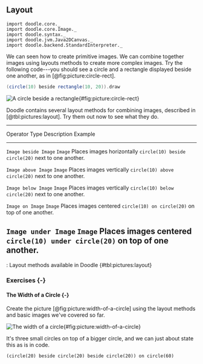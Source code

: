 ## Layout

```tut:invisible
import doodle.core._
import doodle.core.Image._
import doodle.syntax._
import doodle.jvm.Java2DCanvas._
import doodle.backend.StandardInterpreter._
```

We can seen how to create primitive images. We can combine together images using layouts methods to create more complex images. Try the following code---you should see a circle and a rectangle displayed beside one another, as in [@fig:picture:circle-rect].

~~~ scala
(circle(10) beside rectangle(10, 20)).draw
~~~

![A circle beside a rectangle](src/pages/pictures/circle-beside-rectangle.pdf+svg){#fig:picture:circle-rect}

Doodle contains several layout methods for combining images, described in [@tbl:pictures:layout]. Try them out now to see what they do.

----------------------------------------------------------------------------------------
Operator              Type    Description                Example
--------------------- ------- -------------------------- -------------------------------
`Image beside Image`  `Image` Places images horizontally `circle(10) beside circle(20)`
                              next to one another.

`Image above Image`   `Image` Places images vertically   `circle(10) above circle(20)`
                              next to one another.

`Image below Image`   `Image` Places images vertically   `circle(10) below circle(20)`
                              next to one another.

`Image on Image`      `Image` Places images centered     `circle(10) on circle(20)`
                              on top of one another.

`Image under Image`   `Image` Places images centered     `circle(10) under circle(20)`
                              on top of one another.
----------------------------------------------------------------------------------------

: Layout methods available in Doodle {#tbl:pictures:layout}

### Exercises {-}

#### The Width of a Circle {-}

Create the picture [@fig:picture:width-of-a-circle] using the layout methods and basic images we've covered so far.

![The width of a circle](src/pages/pictures/width-of-a-circle.pdf+svg){#fig:picture:width-of-a-circle}

<div class="solution">
It's three small circles on top of a bigger circle, and we can just about state this as is in code.

```tut:book
(circle(20) beside circle(20) beside circle(20)) on circle(60)
```
</div>

